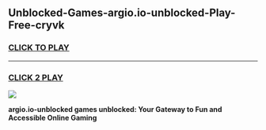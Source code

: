 
## Unblocked-Games-argio.io-unblocked-Play-Free-cryvk
<h3>
<a href="https://premium76.site?title=argio.io-unblocked&ref=23A">CLICK TO PLAY</a></h3>
<hr>

<h3>
<a href="https://premium76.site?title=argio.io-unblocked&ref=23A">CLICK 2 PLAY</a>
  
</h3>

<a href="https://premium76.site?title=argio.io-unblocked&ref=23A"><img src="https://clearcache.store/games.png"></a>


**argio.io-unblocked games unblocked: Your Gateway to Fun and Accessible Online Gaming**
